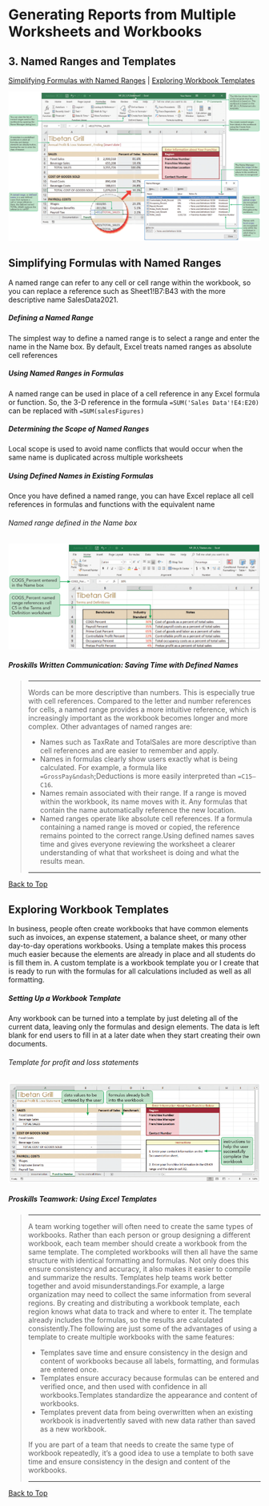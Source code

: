 [](#top)
# Generating Reports from Multiple Worksheets and Workbooks
## 3. Named Ranges and Templates
[Simplifying Formulas with Named Ranges](#simplifying-formulas-with-named-ranges) |
[Exploring Workbook Templates](#exploring-workbook-templates)

![Session 5-3 Visual Overview](../images/modules/M05/Session%205-3.png) 

## [](#simplifying-formulas-with-named-ranges)Simplifying Formulas with Named Ranges
A named range can refer to any cell or cell range within the workbook, so you can replace a reference such as Sheet1!B7:B43 with the more descriptive name SalesData2021.

##### Defining a Named Range
The simplest way to define a named range is to select a range and enter the name in the Name box. By default, Excel treats named ranges as absolute cell references

##### Using Named Ranges in Formulas
A named range can be used in place of a cell reference in any Excel formula or function. So, the 3-D reference in the formula `=SUM('Sales Data'!E4:E20)` can be replaced with `=SUM(salesFigures)`

##### Determining the Scope of Named Ranges
Local scope is used to avoid name conflicts that would occur when the same name is duplicated across multiple worksheets

##### Using Defined Names in Existing Formulas
Once you have defined a named range, you can have Excel replace all cell references in formulas and functions with the equivalent name

###### Named range defined in the Name box
![Figure 5-17 Named range defined in the Name box](../images/modules/M05/Figure%205-17.png)

##### Proskills Written Communication: _Saving Time with Defined Names_
> <hr> Words can be more descriptive than numbers. This is especially true with cell references. Compared to the letter and number references for cells, a named range provides a more intuitive reference, which is increasingly important as the workbook becomes longer and more complex. Other advantages of named ranges are:
> 
> * Names such as TaxRate and TotalSales are more descriptive than cell references and are easier to remember and apply.
> * Names in formulas clearly show users exactly what is being calculated. For example, a formula like `=GrossPay&ndash`;Deductions is more easily interpreted than `=C15–C16`.
> * Names remain associated with their range. If a range is moved within the workbook, its name moves with it. Any formulas that contain the name automatically reference the new location.
> * Named ranges operate like absolute cell references. If a formula containing a named range is moved or copied, the reference remains pointed to the correct range.Using defined names saves time and gives everyone reviewing the worksheet a clearer understanding of what that worksheet is doing and what the results mean. 
>
><hr>

[Back to Top](#top)

## [](#exploring-workbook-templates)Exploring Workbook Templates
In business, people often create workbooks that have common elements such as invoices, an expense statement, a balance sheet, or many other day-to-day operations workbooks. Using a template makes this process much easier because the elements are already in place and all students do is fill them in. A custom template is a workbook template you or I create that is ready to run with the formulas for all calculations included as well as all formatting.

##### Setting Up a Workbook Template
Any workbook can be turned into a template by just deleting all of the current data, leaving only the formulas and design elements. The data is left blank for end users to fill in at a later date when they start creating their own documents.

###### Template for profit and loss statements
![Figure 5-25 Template for profit and loss statements](../images/modules/M05/Figure%205-25.png) 

##### Proskills Teamwork: _Using Excel Templates_
><hr>A team working together will often need to create the same types of workbooks. Rather than each person or group designing a different workbook, each team member should create a workbook from the same template. The completed workbooks will then all have the same structure with identical formatting and formulas. Not only does this ensure consistency and accuracy, it also makes it easier to compile and summarize the results. Templates help teams work better together and avoid misunderstandings.For example, a large organization may need to collect the same information from several regions. By creating and distributing a workbook template, each region knows what data to track and where to enter it. The template already includes the formulas, so the results are calculated consistently.The following are just some of the advantages of using a template to create multiple workbooks with the same features:
>
> * Templates save time and ensure consistency in the design and content of workbooks because all labels, formatting, and formulas are entered once.
> * Templates ensure accuracy because formulas can be entered and verified once, and then used with confidence in all workbooks.Templates standardize the appearance and content of workbooks.
> * Templates prevent data from being overwritten when an existing workbook is inadvertently saved with new data rather than saved as a new workbook.
> 
> If you are part of a team that needs to create the same type of workbook repeatedly, it’s a good idea to use a template to both save time and ensure consistency in the design and content of the workbooks.
> 
><hr>

[Back to Top](#top)
